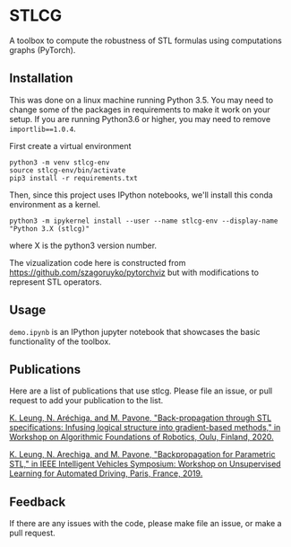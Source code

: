 STLCG
======

A toolbox to compute the robustness of STL formulas using computations graphs (PyTorch).

## Installation
This was done on a linux machine running Python 3.5. You may need to change some of the packages in requirements to make it work on your setup. If you are running Python3.6 or higher, you may need to remove `importlib==1.0.4`.

First create a virtual environment
```
python3 -m venv stlcg-env
source stlcg-env/bin/activate
pip3 install -r requirements.txt
```
Then, since this project uses IPython notebooks, we'll install this conda environment as a kernel.
```
python3 -m ipykernel install --user --name stlcg-env --display-name "Python 3.X (stlcg)"
```
where X is the python3 version number.

The vizualization code here is constructed from https://github.com/szagoruyko/pytorchviz but with modifications to represent STL operators.


## Usage

`demo.ipynb` is an IPython jupyter notebook that showcases the basic functionality of the toolbox.

## Publications
Here are a list of publications that use stlcg. Please file an issue, or pull request to add your publication to the list.


[K. Leung, N. Aréchiga, and M. Pavone, "Back-propagation through STL specifications: Infusing logical structure into gradient-based methods," in Workshop on Algorithmic Foundations of Robotics, Oulu, Finland, 2020. ](http://asl.stanford.edu/wp-content/papercite-data/pdf/Leung.Arechiga.Pavone.WAFR20.pdf)

[K. Leung, N. Arechiga, and M. Pavone, "Backpropagation for Parametric STL," in IEEE Intelligent Vehicles Symposium: Workshop on Unsupervised Learning for Automated Driving, Paris, France, 2019.](http://asl.stanford.edu/wp-content/papercite-data/pdf/Leung.Arechiga.ea.ULAD19.pdf)


## Feedback

If there are any issues with the code, please make file an issue, or make a pull request.

